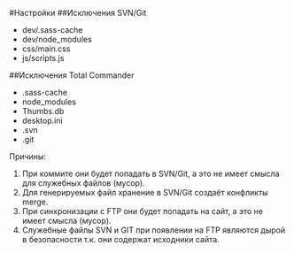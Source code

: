 #Настройки
##Исключения SVN/Git
 * dev/.sass-cache
 * dev/node_modules
 * css/main.css
 * js/scripts.js

##Исключения Total Commander
 * .sass-cache
 * node_modules
 * Thumbs.db
 * desktop.ini
 * .svn
 * .git

Причины: 
 1. При коммите они будет попадать в SVN/Git, а это не имеет смысла для служебных файлов (мусор).
 2. Для генерируемых файл хранение в SVN/Git создаёт конфликты merge.
 3. При синхронизации с FTP они будет попадать на сайт, а это не имеет смысла (мусор).
 4. Служебные файлы SVN и GIT при появлении на FTP являются дырой в безопасности т.к. они содержат исходники сайта.
